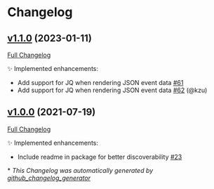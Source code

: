 # Changelog

## [v1.1.0](https://github.com/devlooped/dotnet-eventgrid/tree/v1.1.0) (2023-01-11)

[Full Changelog](https://github.com/devlooped/dotnet-eventgrid/compare/v1.0.0...v1.1.0)

:sparkles: Implemented enhancements:

- Add support for JQ when rendering JSON event data [\#61](https://github.com/devlooped/dotnet-eventgrid/issues/61)
- Add support for JQ when rendering JSON event data [\#62](https://github.com/devlooped/dotnet-eventgrid/pull/62) (@kzu)

## [v1.0.0](https://github.com/devlooped/dotnet-eventgrid/tree/v1.0.0) (2021-07-19)

[Full Changelog](https://github.com/devlooped/dotnet-eventgrid/compare/fe5342e3d19d0b6b2faacaca4f4da260f0333167...v1.0.0)

:sparkles: Implemented enhancements:

- Include readme in package for better discoverability [\#23](https://github.com/devlooped/dotnet-eventgrid/issues/23)



\* *This Changelog was automatically generated by [github_changelog_generator](https://github.com/github-changelog-generator/github-changelog-generator)*
